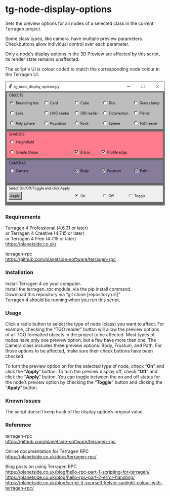 # tg-node-display-options
Sets the preview options for all nodes of a selected class in the current Terragen project.

Some class types, like camera, have multiple preview parameters. Checkbuttons allow individual control over each parameter.

Only a node’s display options in the 3D Preview are affected by this script, its render state remains unaffected.

The script's UI is colour coded to match the corresponding node colour in the Terragen UI.

![tg_node_display_options GUI](images/tg_node_display_options_gui.jpg)

### Requirements <br>
Terragen 4 Professional (4.6.31 or later) <br>
or Terragen 4 Creative (4.7.15 or later) <br>
or Terragen 4 Free (4.7.15 or later) <br>
https://planetside.co.uk/ <br>

terragen-rpc <br>
https://github.com/planetside-software/terragen-rpc <br>

### Installation <br>
Install Terragen 4 on your computer. <br>
Install the terragen_rpc module, via the pip install command. <br>
Download this repository via “git clone [repository url]” <br>
Terragen 4 should be running when you run this script. <br>

### Usage
Click a radio button to select the type of node (class) you want to affect. For example, checking the “TGO reader” button will allow the preview options of all TGO formatted objects in the project to be affected.  Most types of nodes have only one preview option, but a few have more than one.  The Camera class includes three preview options: Body, Frustum, and Path. For those options to be affected, make sure their check buttons have been checked.  

To turn the preview option on for the selected type of node, check “<b>On</b>” and click the “<b>Apply</b>” button.  To turn the preview display off, check “<b>Off</b>” and click the “<b>Apply</b>” button.  You can toggle between the on and off states for the node’s preview option by checking the “<b>Toggle</b>” button and clicking the “<b>Apply</b>” button.

### Known Issues
The script doesn’t keep track of the display option’s original value.

### Reference
terragen-rpc <br>
https://github.com/planetside-software/terragen-rpc

Online documentation for Terragen RPC <br>
https://planetside.co.uk/docs/terragen-rpc/

Blog posts on using Terragen RPC <br>
https://planetside.co.uk/blog/hello-rpc-part-1-scripting-for-terragen/ <br>
https://planetside.co.uk/blog/hello-rpc-part-2-error-handling/ <br>
https://planetside.co.uk/blog/script-it-yourself-kelvin-sunlight-colour-with-terragen-rpc/


